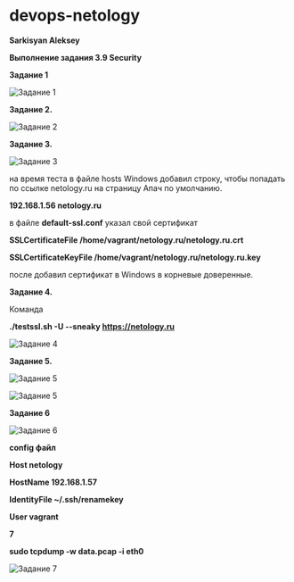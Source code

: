 # devops-netology
**Sarkisyan Aleksey**

**Выполнение задания 3.9 Security**


**Задание 1**

![Задание 1](/dz3.9/1.PNG)


**Задание 2.**

![Задание 2](/dz3.9/2.png)


**Задание 3.**

![Задание 3](/dz3.9/3.PNG)

на время теста в файле hosts Windows добавил строку, чтобы попадать по ссылке netology.ru на страницу Апач по умолчанию.

**192.168.1.56		netology.ru**

в файле **default-ssl.conf** указал свой сертификат

**SSLCertificateFile      /home/vagrant/netology.ru/netology.ru.crt**

**SSLCertificateKeyFile /home/vagrant/netology.ru/netology.ru.key**

после добавил сертификат в Windows в корневые доверенные.


**Задание 4.**

Команда

**./testssl.sh -U --sneaky https://netology.ru**

![Задание 4](/dz3.9/4.PNG)


**Задание 5.**

![Задание 5](/dz3.9/5.PNG)

![Задание 5](/dz3.9/5_1.PNG)


**Задание 6**

![Задание 6](/dz3.9/6.png)

**config файл**

**Host netology**

   **HostName 192.168.1.57**
   
   **IdentityFile ~/.ssh/renamekey**
   
   **User vagrant**
   
**7**

**sudo tcpdump -w data.pcap -i eth0**

![Задание 7](/dz3.9/7.PNG)
   

